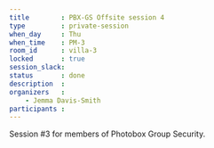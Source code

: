 ```yaml
---
title        : PBX-GS Offsite session 4
type         : private-session
when_day     : Thu
when_time    : PM-3
room_id      : villa-3
locked       : true
session_slack: 
status       : done
description  :
organizers   :
    - Jemma Davis-Smith
participants :
---
```


Session #3 for members of Photobox Group Security.
